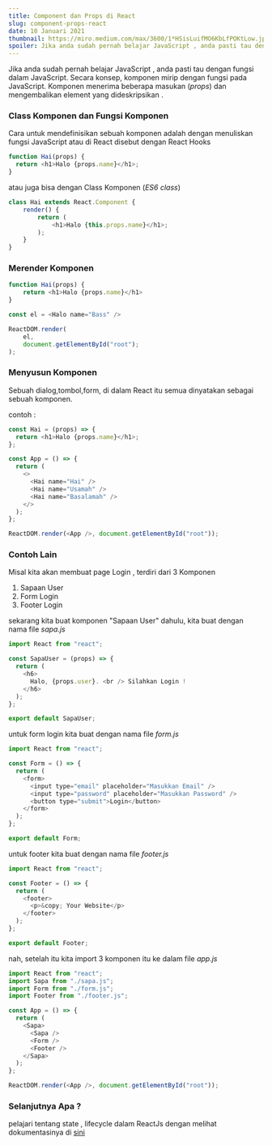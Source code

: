 ```yaml
---
title: Component dan Props di React
slug: component-props-react
date: 10 Januari 2021
thumbnail: https://miro.medium.com/max/3600/1*HSisLuifMO6KbLfPOKtLow.jpeg
spoiler: Jika anda sudah pernah belajar JavaScript , anda pasti tau dengan fungsi dalam JavaScript. Secara konsep, komponen mirip dengan fungsi pada JavaScript. Komponen menerima beberapa masukan (props) dan mengembalikan element yang dideskripsikan .
---
```


Jika anda sudah pernah belajar JavaScript , anda pasti tau dengan fungsi dalam JavaScript. Secara konsep, komponen mirip dengan fungsi pada JavaScript. Komponen menerima beberapa masukan (_props_) dan mengembalikan element yang dideskripsikan .

### Class Komponen dan Fungsi Komponen

Cara untuk mendefinisikan sebuah komponen adalah dengan menuliskan fungsi JavaScript atau di React disebut dengan React Hooks

```js
function Hai(props) {
  return <h1>Halo {props.name}</h1>;
}
```

atau juga bisa dengan Class Komponen (_ES6_ _class_)

```js
class Hai extends React.Component {
    render() {
        return (
            <h1>Halo {this.props.name}</h1>;
        );
    }
}
```

### Merender Komponen

```js
function Hai(props) {
    return <h1>Halo {props.name}</h1>
}

const el = <Halo name="Bass" />

ReactDOM.render(
    el,
    document.getElementById("root");
);
```

### Menyusun Komponen

Sebuah dialog,tombol,form, di dalam React itu semua dinyatakan sebagai sebuah komponen.

contoh :

```js
const Hai = (props) => {
  return <h1>Halo {props.name}</h1>;
};

const App = () => {
  return (
    <>
      <Hai name="Hai" />
      <Hai name="Usamah" />
      <Hai name="Basalamah" />
    </>
  );
};

ReactDOM.render(<App />, document.getElementById("root"));
```

### Contoh Lain

Misal kita akan membuat page Login , terdiri dari 3 Komponen

1. Sapaan User
2. Form Login
3. Footer Login

sekarang kita buat komponen "Sapaan User" dahulu, kita buat dengan nama file _sapa.js_

```js
import React from "react";

const SapaUser = (props) => {
  return (
    <h6>
      Halo, {props.user}. <br /> Silahkan Login !
    </h6>
  );
};

export default SapaUser;
```

untuk form login kita buat dengan nama file _form.js_

```js
import React from "react";

const Form = () => {
  return (
    <form>
      <input type="email" placeholder="Masukkan Email" />
      <input type="password" placeholder="Masukkan Password" />
      <button type="submit">Login</button>
    </form>
  );
};

export default Form;
```

untuk footer kita buat dengan nama file _footer.js_

```js
import React from "react";

const Footer = () => {
  return (
    <footer>
      <p>&copy; Your Website</p>
    </footer>
  );
};

export default Footer;
```

nah, setelah itu kita import 3 komponen itu ke dalam file _app.js_

```js
import React from "react";
import Sapa from "./sapa.js";
import Form from "./form.js";
import Footer from "./footer.js";

const App = () => {
  return (
    <Sapa>
      <Sapa />
      <Form />
      <Footer />
    </Sapa>
  );
};

ReactDOM.render(<App />, document.getElementById("root"));
```

### Selanjutnya Apa ?

pelajari tentang state , lifecycle dalam ReactJs dengan melihat dokumentasinya di [sini](https://id.reactjs.org/docs/state-and-lifecycle.html)
